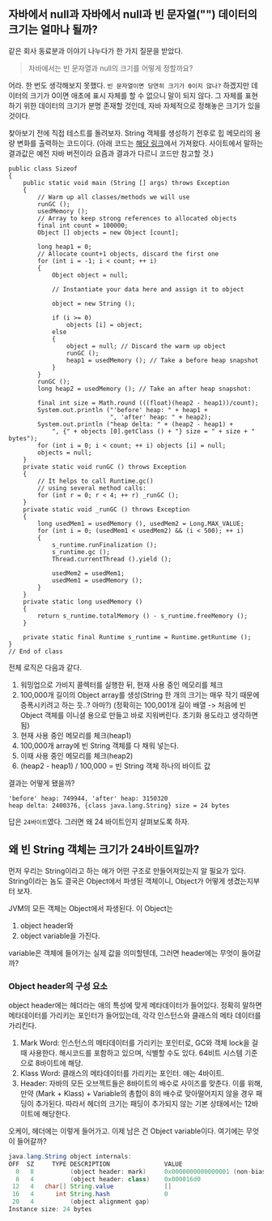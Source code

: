 ## 자바에서 null과 자바에서 null과 빈 문자열("") 데이터의 크기는 얼마나 될까?

같은 회사 동료분과 이야기 나누다가 한 가지 질문을 받았다.

> 자바에서는 빈 문자열과 null의 크기를 어떻게 정할까요?

어라. 한 번도 생각해보지 못했다. `빈 문자열이면 당연히 크기가 0이지 않나?` 하겠지만 
데이터의 크기가 0이면 애초에 표시 자체를 할 수 없으니 말이 되지 않다. 
그 자체를 표현하기 위한 데이터의 크기가 분명 존재할 것인데, 
자바 자체적으로 정해놓은 크기가 있을 것이다.

찾아보기 전에 직접 테스트를 돌려보자. String 객체를 생성하기 전후로 힙 메모리의 용량 변화를 출력하는 코드이다. 
(아래 코드는 [해당 링크](https://www.infoworld.com/article/2077496/java-tip-130--do-you-know-your-data-size-.html)에서 가져왔다. 사이트에서 말하는 결과값은 예전 자바 버전이라 요즘과 결과가 다르니 코드만 참고할 것.)


```
public class Sizeof
{
    public static void main (String [] args) throws Exception
    {
        // Warm up all classes/methods we will use
        runGC ();
        usedMemory ();
        // Array to keep strong references to allocated objects
        final int count = 100000;
        Object [] objects = new Object [count];
        
        long heap1 = 0;
        // Allocate count+1 objects, discard the first one
        for (int i = -1; i < count; ++ i)
        {
            Object object = null;
            
            // Instantiate your data here and assign it to object
            
            object = new String ();
            
            if (i >= 0)
                objects [i] = object;
            else
            {
                object = null; // Discard the warm up object
                runGC ();
                heap1 = usedMemory (); // Take a before heap snapshot
            }
        }
        runGC ();
        long heap2 = usedMemory (); // Take an after heap snapshot:
        
        final int size = Math.round (((float)(heap2 - heap1))/count);
        System.out.println ("'before' heap: " + heap1 +
                            ", 'after' heap: " + heap2);
        System.out.println ("heap delta: " + (heap2 - heap1) +
            ", {" + objects [0].getClass () + "} size = " + size + " bytes");
        for (int i = 0; i < count; ++ i) objects [i] = null;
        objects = null;
    }
    private static void runGC () throws Exception
    {
        // It helps to call Runtime.gc()
        // using several method calls:
        for (int r = 0; r < 4; ++ r) _runGC ();
    }
    private static void _runGC () throws Exception
    {
        long usedMem1 = usedMemory (), usedMem2 = Long.MAX_VALUE;
        for (int i = 0; (usedMem1 < usedMem2) && (i < 500); ++ i)
        {
            s_runtime.runFinalization ();
            s_runtime.gc ();
            Thread.currentThread ().yield ();
            
            usedMem2 = usedMem1;
            usedMem1 = usedMemory ();
        }
    }
    private static long usedMemory ()
    {
        return s_runtime.totalMemory () - s_runtime.freeMemory ();
    }
    
    private static final Runtime s_runtime = Runtime.getRuntime ();
} 
// End of class
```
전체 로직은 다음과 같다.  
1. 워밍업으로 가비지 콜렉터를 실행한 뒤, 현재 사용 중인 메모리를 체크
2. 100,000개 길이의 Object array를 생성(String 한 개의 크기는 매우 작기 때문에 증폭시키려고 하는 듯..? 아마?) (정확히는 100,001개 길이 배열 -> 처음에 빈 Object 객체를 이니셜 용으로 만들고 바로 지워버린다. 초기화 용도라고 생각하면 됨)
3. 현재 사용 중인 메모리를 체크(heap1)
4. 100,000개 array에 빈 String 객체를 다 채워 넣는다.
5. 이때 사용 중인 메모리를 체크(heap2)
6. (heap2 - heap1) / 100,000 = 빈 String 객체 하나의 바이트 값  

결과는 어떻게 됐을까?

```
'before' heap: 749944, 'after' heap: 3150320
heap delta: 2400376, {class java.lang.String} size = 24 bytes
```

답은 `24바이트`였다. 그러면 왜 24 바이트인지 살펴보도록 하자.


## 왜 빈 String 객체는 크기가 24바이트일까?

먼저 우리는 String이라고 하는 애가 어떤 구조로 만들어져있는지 알 필요가 있다. String이라는 놈도 결국은 Object에서 파생된 객체이니, 
Object가 어떻게 생겼는지부터 보자.

JVM의 모든 객체는 Object에서 파생된다. 이 Object는  
1) object header와 
2) object variable을 가진다.

variable은 객체에 들어가는 실제 값을 의미할텐데, 그러면 header에는 무엇이 들어갈까?

### Object header의 구성 요소

object header에는 헤더라는 애의 특성에 맞게 메타데이터가 들어있다. 정확히 말하면 메타데이터를 가리키는 포인터가 들어있는데, 각각 인스턴스와 클래스의 메타 데이터를 가리킨다.
1. Mark Word: 인스턴스의 메타데이터를 가리키는 포인터로, GC와 객체 lock을 걸 때 사용한다. 해시코드를 포함하고 있으며, 식별할 수도 있다. 64비트 시스템 기준으로 8바이트에 해당.
2. Klass Word: 클래스의 메타데이터를 가리키는 포인터. 얘는 4바이트.
3. Header: 자바의 모든 오브젝트들은 8바이트의 배수로 사이즈를 맞춘다. 이를 위해, 만약 (Mark + Klass) + Variable의 총합이 8의 배수로 맞아떨어지지 않을 경우 패딩이 추가된다.
따라서 헤더의 크기는 패딩이 추가되지 않는 기본 상태에서는 12바이트에 해당한다.

오케이, 헤더에는 이렇게 들어가고. 이제 남은 건 Object variable이다. 여기에는 무엇이 들어갈까?


```java
java.lang.String object internals:
OFF  SZ     TYPE DESCRIPTION               VALUE
  0   8          (object header: mark)     0x0000000000000001 (non-biasable; age: 0)
  8   4          (object header: class)    0x000016d0
 12   4   char[] String.value              []
 16   4      int String.hash               0
 20   4          (object alignment gap)    
Instance size: 24 bytes
```




